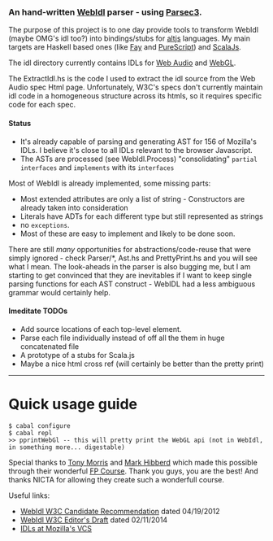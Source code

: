 ### An hand-written [WebIdl](http://www.w3.org/TR/WebIDL/) parser - using [Parsec3](http://hackage.haskell.org/package/parsec3).

The purpose of this project is to one day provide tools to transform WebIdl (maybe OMG's idl too?) into bindings/stubs for [altjs](altjs.org) languages. My main targets are Haskell based ones (like [Fay](http://fay-lang.org) and [PureScript](http://purescript.readthedocs.org/)) and [ScalaJs](http://www.scala-js.org/).

The idl directory currently contains IDLs for [Web Audio](http://www.w3.org/TR/webaudio/) and [WebGL](http://www.khronos.org/registry/webgl/specs/latest/1.0/).

The ExtractIdl.hs is the code I used to extract the idl source from the Web Audio spec Html page. Unfortunately, W3C's specs don't currently maintain idl code in a homogeneous structure across its htmls, so it requires specific code for each spec.

#### Status

  * It's already capable of parsing and generating AST for 156 of Mozilla's IDLs. I believe it's close to all IDLs relevant to the browser Javascript. 
  * The ASTs are processed (see WebIdl.Process) "consolidating" `partial interfaces` and `implements` with its `interfaces`

Most of WebIdl is already implemented, some missing parts:

 * Most extended attributes are only a list of string - Constructors are already taken into consideration
 * Literals have ADTs for each different type but still represented as strings
 * no `exceptions`.
 * Most of these are easy to implement and likely to be done soon.

There are still *many* opportunities for abstractions/code-reuse that were simply ignored - check Parser/*, Ast.hs and PrettyPrint.hs and you will see what I mean. The look-aheads in the parser is also bugging me, but I am starting to get convinced that they are inevitables if I want to keep single parsing functions for each AST construct - WebIDL had a less ambiguous grammar would certainly help.

#### Imeditate TODOs

  * Add source locations of each top-level element.
  * Parse each file individually instead of off all the them in huge concatenated file
  * A prototype of a stubs for Scala.js
  * Maybe a nice html cross ref (will certainly be better than the pretty print)

-------------

# Quick usage guide

```
$ cabal configure
$ cabal repl
>> pprintWebGl -- this will pretty print the WebGL api (not in WebIdl, in something more... digestable)
```


Special thanks to [Tony Morris](http://blog.tmorris.net/) and [Mark Hibberd](https://twitter.com/markhibberd) which made this possible through their wonderful [FP Course](https://github.com/NICTA/course). Thank you guys, you are the best! And thanks NICTA for allowing they create such a wonderfull course.

Useful links:

 * [WebIdl W3C Candidate Recommendation](http://www.w3.org/TR/WebIDL/) dated 04/19/2012
 * [WebIdl W3C Editor's Draft](http://heycam.github.io/webidl/) dated 02/11/2014
 * [IDLs at Mozilla's VCS](http://mxr.mozilla.org/mozilla-central/source/dom/webidl/)

